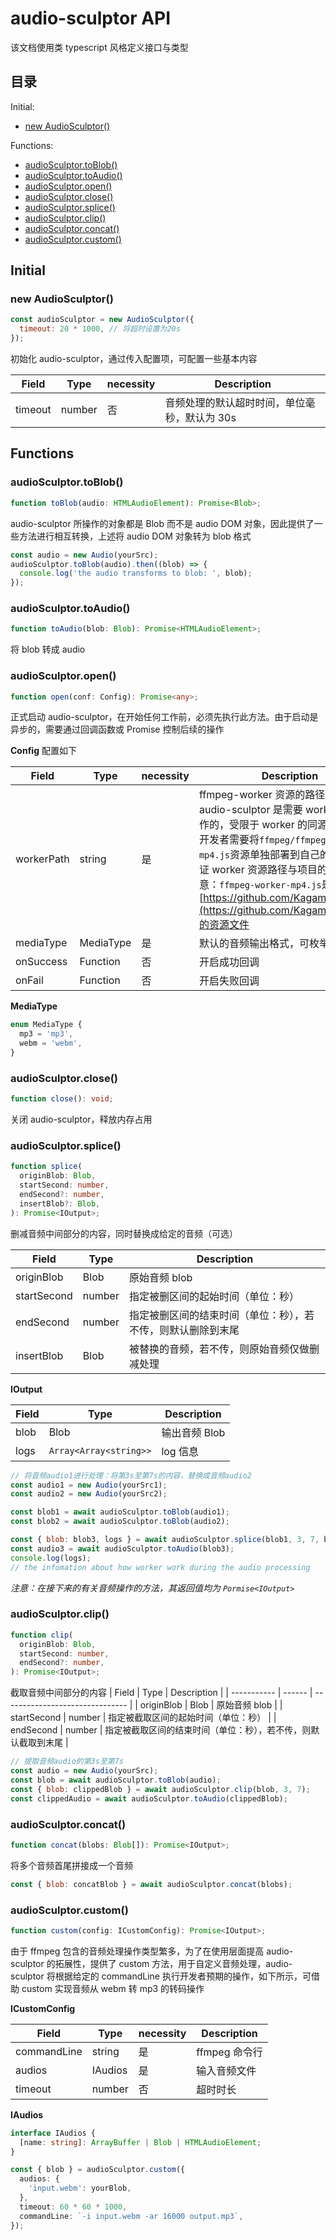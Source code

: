 # audio-sculptor API

该文档使用类 typescript 风格定义接口与类型

## 目录

Initial:

- [new AudioSculptor()](#new-audiosculptor)

Functions:

- [audioSculptor.toBlob()](#audiosculptortoblob)
- [audioSculptor.toAudio()](#audiosculptortoaudo>)
- [audioSculptor.open()](#audiosculptoropen)
- [audioSculptor.close()](#audiosculptorclose)
- [audioSculptor.splice()](#audiosculptorsplice)
- [audioSculptor.clip()](#audiosculptorclip)
- [audioSculptor.concat()](#audiosculptorconcat)
- [audioSculptor.custom()](#audiosculptorcustom)

## Initial

### new AudioSculptor()

```javascript
const audioSculptor = new AudioSculptor({
  timeout: 20 * 1000, // 将超时设置为20s
});
```

初始化 audio-sculptor，通过传入配置项，可配置一些基本内容

| Field   | Type   | necessity | Description                                  |
| ------- | ------ | --------- | -------------------------------------------- |
| timeout | number | 否        | 音频处理的默认超时时间，单位毫秒，默认为 30s |

## Functions

### audioSculptor.toBlob()

```typescript
function toBlob(audio: HTMLAudioElement): Promise<Blob>;
```

audio-sculptor 所操作的对象都是 Blob 而不是 audio DOM 对象，因此提供了一些方法进行相互转换，上述将 audio DOM 对象转为 blob 格式

```javascript
const audio = new Audio(yourSrc);
audioSculptor.toBlob(audio).then((blob) => {
  console.log('the audio transforms to blob: ', blob);
});
```

### audioSculptor.toAudio()

```typescript
function toAudio(blob: Blob): Promise<HTMLAudioElement>;
```

将 blob 转成 audio

### audioSculptor.open()

```typescript
function open(conf: Config): Promise<any>;
```

正式启动 audio-sculptor，在开始任何工作前，必须先执行此方法。由于启动是异步的，需要通过回调函数或 Promise 控制后续的操作

**Config** 配置如下

| Field      | Type      | necessity | Description                                                                                                                                                                                                                                                                                                                               |
| ---------- | --------- | --------- | ----------------------------------------------------------------------------------------------------------------------------------------------------------------------------------------------------------------------------------------------------------------------------------------------------------------------------------------- |
| workerPath | string    | 是        | ffmpeg-worker 资源的路径地址，由于 audio-sculptor 是需要 worker 参与工作的，受限于 worker 的同源策略问题，开发者需要将`ffmpeg/ffmpeg-worker-mp4.js`资源单独部署到自己的项目中，保证 worker 资源路径与项目的同源，注意：`ffmpeg-worker-mp4.js`是引用了[https://github.com/Kagami/ffmpeg.js](https://github.com/Kagami/ffmpeg.js)的资源文件 |
| mediaType  | MediaType | 是        | 默认的音频输出格式，可枚举值                                                                                                                                                                                                                                                                                                              |
| onSuccess  | Function  | 否        | 开启成功回调                                                                                                                                                                                                                                                                                                                              |
| onFail     | Function  | 否        | 开启失败回调                                                                                                                                                                                                                                                                                                                              |

**MediaType**

```typescript
enum MediaType {
  mp3 = 'mp3',
  webm = 'webm',
}
```

### audioSculptor.close()

```typescript
function close(): void;
```

关闭 audio-sculptor，释放内存占用

### audioSculptor.splice()

```typescript
function splice(
  originBlob: Blob,
  startSecond: number,
  endSecond?: number,
  insertBlob?: Blob,
): Promise<IOutput>;
```

删减音频中间部分的内容，同时替换成给定的音频（可选）

| Field       | Type   | Description                                                  |
| ----------- | ------ | ------------------------------------------------------------ |
| originBlob  | Blob   | 原始音频 blob                                                |
| startSecond | number | 指定被删区间的起始时间（单位：秒）                           |
| endSecond   | number | 指定被删区间的结束时间（单位：秒），若不传，则默认删除到末尾 |
| insertBlob  | Blob   | 被替换的音频，若不传，则原始音频仅做删减处理                 |

**IOutput**

| Field | Type                   | Description   |
| ----- | ---------------------- | ------------- |
| blob  | Blob                   | 输出音频 Blob |
| logs  | `Array<Array<string>>` | log 信息      |

```javascript
// 将音频audio1进行处理：将第3s至第7s的内容，替换成音频audio2
const audio1 = new Audio(yourSrc1);
const audio2 = new Audio(yourSrc2);

const blob1 = await audioSculptor.toBlob(audio1);
const blob2 = await audioSculptor.toBlob(audio2);

const { blob: blob3, logs } = await audioSculptor.splice(blob1, 3, 7, blob2);
const audio3 = await audioSculptor.toAudio(blob3);
console.log(logs);
// the infomation about how worker work during the audio processing
```

_注意：在接下来的有关音频操作的方法，其返回值均为 `Pormise<IOutput>`_

### audioSculptor.clip()

```typescript
function clip(
  originBlob: Blob,
  startSecond: number,
  endSecond?: number,
): Promise<IOutput>;
```

截取音频中间部分的内容
| Field | Type | Description |
| ----------- | ------ | ------------------------------- |
| originBlob | Blob | 原始音频 blob |
| startSecond | number | 指定被截取区间的起始时间（单位：秒） |
| endSecond | number | 指定被截取区间的结束时间（单位：秒），若不传，则默认截取到末尾 |

```javascript
// 提取音频audio的第3s至第7s
const audio = new Audio(yourSrc);
const blob = await audioSculptor.toBlob(audio);
const { blob: clippedBlob } = await audioSculptor.clip(blob, 3, 7);
const clippedAudio = await audioSculptor.toAudio(clippedBlob);
```

### audioSculptor.concat()

```typescript
function concat(blobs: Blob[]): Promise<IOutput>;
```

将多个音频首尾拼接成一个音频

```javascript
const { blob: concatBlob } = await audioSculptor.concat(blobs);
```

### audioSculptor.custom()

```typescript
function custom(config: ICustomConfig): Promise<IOutput>;
```

由于 ffmpeg 包含的音频处理操作类型繁多，为了在使用层面提高 audio-sculptor 的拓展性，提供了 custom 方法，用于自定义音频处理，audio-sculptor 将根据给定的 commandLine 执行开发者预期的操作，如下所示，可借助 custom 实现音频从 webm 转 mp3 的转码操作

**ICustomConfig**

| Field       | Type    | necessity | Description   |
| ----------- | ------- | --------- | ------------- |
| commandLine | string  | 是        | ffmpeg 命令行 |
| audios      | IAudios | 是        | 输入音频文件  |
| timeout     | number  | 否        | 超时时长      |

**IAudios**

```typescript
interface IAudios {
  [name: string]: ArrayBuffer | Blob | HTMLAudioElement;
}
```

```typescript
const { blob } = audioSculptor.custom({
  audios: {
    'input.webm': yourBlob,
  },
  timeout: 60 * 60 * 1000,
  commandLine: `-i input.webm -ar 16000 output.mp3`,
});
```
